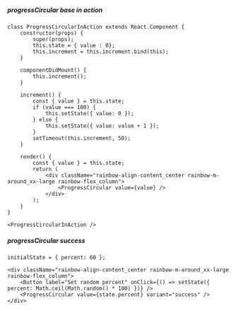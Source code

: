##### progressCircular base in action

    class ProgressCircularInAction extends React.Component {
        constructor(props) {
            super(props);
            this.state = { value : 0};
            this.increment = this.increment.bind(this);
        }

        componentDidMount() {
            this.increment();
        }

        increment() {
            const { value } = this.state;
            if (value === 100) {
                this.setState({ value: 0 });
            } else {
                this.setState({ value: value + 1 });
            }
            setTimeout(this.increment, 50);
        }

        render() {
            const { value } = this.state;
            return (
                <div className="rainbow-align-content_center rainbow-m-around_xx-large rainbow-flex_column">
                    <ProgressCircular value={value} />
                </div>
            );
        }
    }

    <ProgressCircularInAction />

##### progressCircular success

    initialState = { percent: 60 };

    <div className="rainbow-align-content_center rainbow-m-around_xx-large rainbow-flex_column">
        <Button label="Set random percent" onClick={() => setState({ percent: Math.ceil(Math.random() * 100) })} />
        <ProgressCircular value={state.percent} variant="success" />
    </div>
